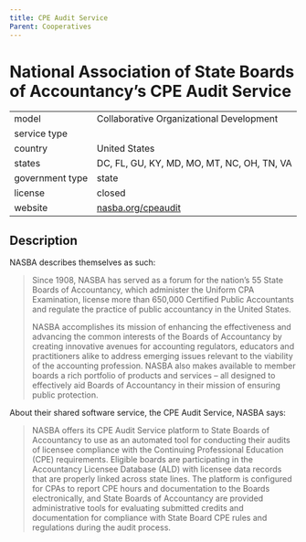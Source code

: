 ```yaml
---
title: CPE Audit Service
Parent: Cooperatives
---
```


# National Association of State Boards of Accountancy’s CPE Audit Service

|                   |                                          |
|:------------------|:-----------------------------------------|
| model             | Collaborative Organizational Development
| service type      | 
| country           | United States
| states            | DC, FL, GU, KY, MD, MO, MT, NC, OH, TN, VA
| government type   | state
| license           | closed
| website           | [nasba.org/cpeaudit](https://nasba.org/cpeaudit/)

## Description

NASBA describes themselves as such:

>Since 1908, NASBA has served as a forum for the nation’s 55 State Boards of Accountancy, which administer the Uniform CPA Examination, license more than 650,000 Certified Public Accountants and regulate the practice of public accountancy in the United States.
>
>NASBA accomplishes its mission of enhancing the effectiveness and advancing the common interests of the Boards of Accountancy by creating innovative avenues for accounting regulators, educators and practitioners alike to address emerging issues relevant to the viability of the accounting profession. NASBA also makes available to member boards a rich portfolio of products and services – all designed to effectively aid Boards of Accountancy in their mission of ensuring public protection. 

About their shared software service, the CPE Audit Service, NASBA says:

>NASBA offers its CPE Audit Service platform to State Boards of Accountancy to use as an automated tool for conducting their audits of licensee compliance with the Continuing Professional Education (CPE) requirements. Eligible boards are participating in the Accountancy Licensee Database (ALD) with licensee data records that are properly linked across state lines. The platform is configured for CPAs to report CPE hours and documentation to the Boards electronically, and State Boards of Accountancy are provided administrative tools for evaluating submitted credits and documentation for compliance with State Board CPE rules and regulations during the audit process.
